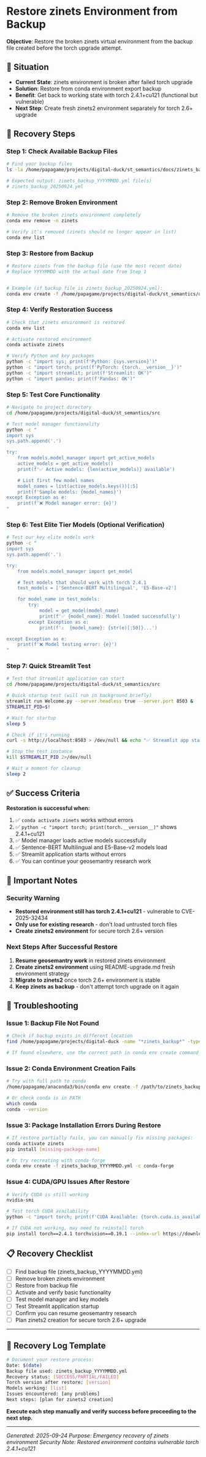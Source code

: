 # Restore zinets Environment from Backup

**Objective**: Restore the broken zinets virtual environment from the backup file created before the torch upgrade attempt.

## 🚨 Situation

- **Current State**: zinets environment is broken after failed torch upgrade
- **Solution**: Restore from conda environment export backup
- **Benefit**: Get back to working state with torch 2.4.1+cu121 (functional but vulnerable)
- **Next Step**: Create fresh zinets2 environment separately for torch 2.6+ upgrade

## 🔄 Recovery Steps

### Step 1: Check Available Backup Files
```bash
# Find your backup files
ls -la /home/papagame/projects/digital-duck/st_semantics/docs/zinets_backup_*.yml

# Expected output: zinets_backup_YYYYMMDD.yml file(s)
# zinets_backup_20250924.yml
```

### Step 2: Remove Broken Environment
```bash
# Remove the broken zinets environment completely
conda env remove -n zinets

# Verify it's removed (zinets should no longer appear in list)
conda env list
```

### Step 3: Restore from Backup
```bash
# Restore zinets from the backup file (use the most recent date)
# Replace YYYYMMDD with the actual date from Step 1


# Example (if backup file is zinets_backup_20250924.yml):
conda env create -f /home/papagame/projects/digital-duck/st_semantics/docs/zinets_backup_20250924.yml
```

### Step 4: Verify Restoration Success
```bash
# Check that zinets environment is restored
conda env list

# Activate restored environment
conda activate zinets

# Verify Python and key packages
python -c "import sys; print(f'Python: {sys.version}')"
python -c "import torch; print(f'PyTorch: {torch.__version__}')"
python -c "import streamlit; print(f'Streamlit: OK')"
python -c "import pandas; print(f'Pandas: OK')"
```

### Step 5: Test Core Functionality
```bash
# Navigate to project directory
cd /home/papagame/projects/digital-duck/st_semantics/src

# Test model manager functionality
python -c "
import sys
sys.path.append('.')

try:
    from models.model_manager import get_active_models
    active_models = get_active_models()
    print(f'✅ Active models: {len(active_models)} available')

    # List first few model names
    model_names = list(active_models.keys())[:5]
    print(f'Sample models: {model_names}')
except Exception as e:
    print(f'❌ Model manager error: {e}')
"
```

### Step 6: Test Elite Tier Models (Optional Verification)
```bash
# Test our key elite models work
python -c "
import sys
sys.path.append('.')

try:
    from models.model_manager import get_model

    # Test models that should work with torch 2.4.1
    test_models = ['Sentence-BERT Multilingual', 'E5-Base-v2']

    for model_name in test_models:
        try:
            model = get_model(model_name)
            print(f'✅ {model_name}: Model loaded successfully')
        except Exception as e:
            print(f'⚠️  {model_name}: {str(e)[:50]}...')

except Exception as e:
    print(f'❌ Model testing error: {e}')
"
```

### Step 7: Quick Streamlit Test
```bash
# Test that Streamlit application can start
cd /home/papagame/projects/digital-duck/st_semantics/src

# Quick startup test (will run in background briefly)
streamlit run Welcome.py --server.headless true --server.port 8503 &
STREAMLIT_PID=$!

# Wait for startup
sleep 5

# Check if it's running
curl -s http://localhost:8503 > /dev/null && echo "✅ Streamlit app started successfully" || echo "❌ Streamlit app failed to start"

# Stop the test instance
kill $STREAMLIT_PID 2>/dev/null

# Wait a moment for cleanup
sleep 2
```

## ✅ Success Criteria

**Restoration is successful when:**
1. ✅ `conda activate zinets` works without errors
2. ✅ `python -c "import torch; print(torch.__version__)"` shows 2.4.1+cu121
3. ✅ Model manager loads active models successfully
4. ✅ Sentence-BERT Multilingual and E5-Base-v2 models load
5. ✅ Streamlit application starts without errors
6. ✅ You can continue your geosemantry research work

## 🚨 Important Notes

### Security Warning
- **Restored environment still has torch 2.4.1+cu121** - vulnerable to CVE-2025-32434
- **Only use for existing research** - don't load untrusted torch files
- **Create zinets2 environment** for secure torch 2.6+ version

### Next Steps After Successful Restore
1. **Resume geosemantry work** in restored zinets environment
2. **Create zinets2 environment** using README-upgrade.md fresh environment strategy
3. **Migrate to zinets2** once torch 2.6+ environment is stable
4. **Keep zinets as backup** - don't attempt torch upgrade on it again

## 🔧 Troubleshooting

### Issue 1: Backup File Not Found
```bash
# Check if backup exists in different location
find /home/papagame/projects/digital-duck -name "*zinets_backup*" -type f

# If found elsewhere, use the correct path in conda env create command
```

### Issue 2: Conda Environment Creation Fails
```bash
# Try with full path to conda
/home/papagame/anaconda3/bin/conda env create -f /path/to/zinets_backup_YYYYMMDD.yml

# Or check conda is in PATH
which conda
conda --version
```

### Issue 3: Package Installation Errors During Restore
```bash
# If restore partially fails, you can manually fix missing packages:
conda activate zinets
pip install [missing-package-name]

# Or try recreating with conda-forge
conda env create -f zinets_backup_YYYYMMDD.yml -c conda-forge
```

### Issue 4: CUDA/GPU Issues After Restore
```bash
# Verify CUDA is still working
nvidia-smi

# Test torch CUDA availability
python -c "import torch; print(f'CUDA Available: {torch.cuda.is_available()}')"

# If CUDA not working, may need to reinstall torch
pip install torch==2.4.1 torchvision==0.19.1 --index-url https://download.pytorch.org/whl/cu121
```

## 📋 Recovery Checklist

- [ ] Find backup file (zinets_backup_YYYYMMDD.yml)
- [ ] Remove broken zinets environment
- [ ] Restore from backup file
- [ ] Activate and verify basic functionality
- [ ] Test model manager and key models
- [ ] Test Streamlit application startup
- [ ] Confirm you can resume geosemantry research
- [ ] Plan zinets2 creation for secure torch 2.6+ upgrade

---

## 📝 Recovery Log Template

```bash
# Document your restore process:
Date: $(date)
Backup file used: zinets_backup_YYYYMMDD.yml
Recovery status: [SUCCESS/PARTIAL/FAILED]
Torch version after restore: [version]
Models working: [list]
Issues encountered: [any problems]
Next steps: [plan for zinets2 creation]
```

**Execute each step manually and verify success before proceeding to the next step.**

---
*Generated: 2025-09-24*
*Purpose: Emergency recovery of zinets environment*
*Security Note: Restored environment contains vulnerable torch 2.4.1+cu121*